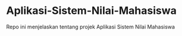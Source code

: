 # Aplikasi-Sistem-Nilai-Mahasiswa
Repo ini menjelaskan tentang projek Aplikasi Sistem Nilai Mahasiswa
